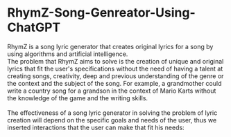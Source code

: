 # RhymZ-Song-Genreator-Using-ChatGPT
RhymZ is a song lyric generator that creates original lyrics for a song by using algorithms and artificial intelligence.<br>
The problem that RhymZ aims to solve is the creation of unique and original lyrics that fit the user's specifications without the need of having a talent at creating songs, creativity, deep and previous understanding of the genre or the context and the subject of the song. For example, a grandmother could write a country song for a grandson in the context of Mario Karts without the knowledge of the game and the writing skills.<br><br>
The effectiveness of a song lyric generator in solving the problem of lyric creation will depend on the specific goals and needs of the user, thus we inserted interactions that the user can make that fit his needs:<br>


